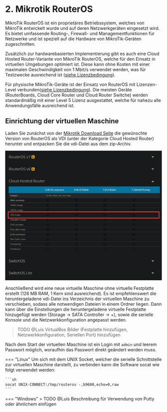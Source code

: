 # 2. Mikrotik RouterOS

MikroTik RouterOS ist ein proprietäres Betriebssystem, welches von MikroTik entwickelt wurde und auf deren 
Netzwerkgeräten eingesetzt wird. Es bietet umfassende Routing-, Firewall- und Managementfunktionen für Netzwerke und ist
speziell auf die Hardware von MikroTik-Geräten zugeschnitten.

Zusätzlich zur hardwarebasierten Implementierung gibt es auch eine Cloud Hosted Router-Variante von MikroTik RouterOS,
welche für den Einsatz in virtuellen Umgebungen optimiert ist. Diese kann ohne Kosten mit einer maximalen Geschwindigkeit 
von 1 Mbit/s verwendet werden, was für Testzwecke ausreichend ist
([siehe Lizenzbedingung](https://wiki.mikrotik.com/wiki/Manual:CHR#CHR_Licensing)).

Für physische MikroTik-Geräte ist der Einsatz von RouterOS mit Lizenzen-Level verbunden([siehe Lizenzbedingung](https://wiki.mikrotik.com/wiki/Manual:License#License_Levels)).
Die meisten Geräte (RouterBoards, Cloud Core Router und Cloud Router Switche) werden standardmäßig mit einer Level 5 
Lizenz ausgestattet, welche für nahezu alle Anwendungsfälle ausreichend ist.

## Einrichtung der virtuellen Maschine
Laden Sie zunächst von der [Mikrotik Download Seite](https://mikrotik.com/download) die gewünschte Version von RouterOS als VDI 
(unter der Kategorie Cloud Hosted Router) herunter und entpacken Sie die vdi-Datei aus dem zip-Archiv. 

![](../assets/img/setup/mikrotik-download-chr.png)

Anschließend wird eine neue virtuelle Maschine ohne virtuelle Festplatte erstellt (128 MB RAM, 1 Kern sind ausreichend).
Es ist empfehlenswert die heruntergeladene vdi-Datei ins Verzeichnis der virtuellen Maschine zu verschieben, sodass alle
notwendigen Dateien in einem Ordner liegen. Dann kann über die Einstellungen die heruntergeladene virtuelle Festplatte
hinzugefügt werden (Storage -> SATA Controller -> +), sowie die serielle Konsole und die Netzwerkkonfiguration angepasst 
werden. 

> TODO @Luis VirtualBox Bilder (Festplatte hinzufügen, Netzwerkkonfiguration, Seriellen Port) hinzufügen

Nach dem Start der virtuellen Maschine ist ein Login mit `admin` und leerem Passwort möglich, woraufhin das Passwort 
direkt geändert werden muss.

=== "Linux"
    Um sich mit dem UNIX Socket, welcher die serielle Schnittstelle zur virtuellen Maschine darstellt, zu verbinden kann
    die Software socat wie folgt verwendet werden:

    ```sh
    socat UNIX-CONNECT:/tmp/routeros -,b9600,echo=0,raw
    ```

=== "Windows"
    > TODO @Luis Beschreibung für Verwendung von Putty oder ähnlichem einfügen
